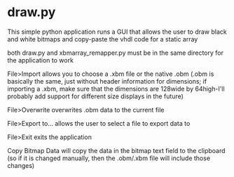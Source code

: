 # draw.py
This simple python application runs a GUI that allows the user to draw black and white bitmaps and copy-paste the vhdl code for a static array

both draw.py and xbmarray_remapper.py must be in the same directory for the application to work

File>Import allows you to choose a .xbm file or the native .obm (.obm is basically the same, just without header information for dimensions; if importing a .xbm, make sure that the dimensions are 128wide by 64high-I'll probably add support for different size displays in the future)

File>Overwrite overwrites .obm data to the current file

File>Export to... allows the user to select a file to export data to

File>Exit exits the application

Copy Bitmap Data will copy the data in the bitmap text field to the clipboard (so if it is changed manually, then the .obm/.xbm file will include those changes)
